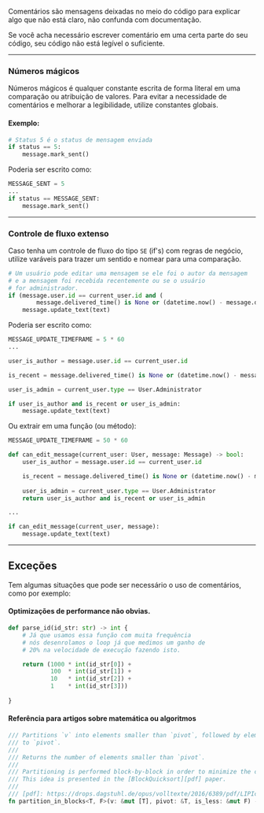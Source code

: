 Comentários são mensagens deixadas no meio do código para explicar algo que não está claro, não confunda com documentação. 

Se você acha necessário escrever comentário em uma certa parte do seu código, seu código não está legível o suficiente.

---
### Números mágicos

Números mágicos é qualquer constante escrita de forma literal em uma comparação ou atribuição de valores. Para evitar a necessidade de comentários e melhorar a legibilidade, utilize constantes globais.

#### Exemplo:
```python
# Status 5 é o status de mensagem enviada
if status == 5:
    message.mark_sent()
```

Poderia ser escrito como:
```python
MESSAGE_SENT = 5
...
if status == MESSAGE_SENT:
    message.mark_sent()
```

---
### Controle de fluxo extenso
Caso tenha um controle de fluxo do tipo `SE` (if's) com regras de negócio, utilize varáveis para trazer um sentido e nomear para uma comparação.

```python
# Um usuário pode editar uma mensagem se ele foi o autor da mensagem
# e a mensagem foi recebida recentemente ou se o usuário
# for administrador.
if (message.user.id == current_user.id and (
        message.delivered_time() is None or (datetime.now() - message.delivered_time()).seconds < 300 )) or current_user.type == User.Administrator:
    message.update_text(text)
```

Poderia ser escrito como:
```python
MESSAGE_UPDATE_TIMEFRAME = 5 * 60
...

user_is_author = message.user.id == current_user.id

is_recent = message.delivered_time() is None or (datetime.now() - message.delivered_time()).seconds < MESSAGE_UPDATE_TIMEFRAME

user_is_admin = current_user.type == User.Administrator

if user_is_author and is_recent or user_is_admin:
    message.update_text(text)
```

Ou extrair em uma função (ou método):
```python
MESSAGE_UPDATE_TIMEFRAME = 50 * 60

def can_edit_message(current_user: User, message: Message) -> bool:
    user_is_author = message.user.id == current_user.id

    is_recent = message.delivered_time() is None or (datetime.now() - message.delivered_time()).seconds < MESSAGE_UPDATE_TIMEFRAME
    
    user_is_admin = current_user.type == User.Administrator
    return user_is_author and is_recent or user_is_admin

...

if can_edit_message(current_user, message):
    message.update_text(text)
```


---
## Exceções

Tem algumas situações que pode ser necessário o uso de comentários, como por exemplo:

#### Optimizações de performance não obvias.
```python
def parse_id(id_str: str) -> int {
    # Já que usamos essa função com muita frequência
    # nós desenrolamos o loop já que medimos um ganho de
    # 20% na velocidade de execução fazendo isto.

    return (1000 * int(id_str[0]) +
            100  * int(id_str[1]) + 
            10   * int(id_str[2]) +
            1    * int(id_str[3])) 
        
}
```

#### Referência para artigos sobre matemática ou algoritmos
```rust
/// Partitions `v` into elements smaller than `pivot`, followed by elements greater than or equal
/// to `pivot`.
///
/// Returns the number of elements smaller than `pivot`.
///
/// Partitioning is performed block-by-block in order to minimize the cost of branching operations.
/// This idea is presented in the [BlockQuicksort][pdf] paper.
///
/// [pdf]: https://drops.dagstuhl.de/opus/volltexte/2016/6389/pdf/LIPIcs-ESA-2016-38.pdf
fn partition_in_blocks<T, F>(v: &mut [T], pivot: &T, is_less: &mut F) -> usize
```
